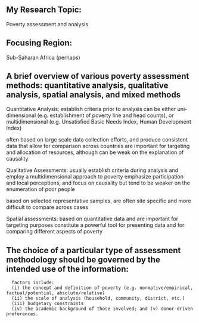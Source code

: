 ## My Research Topic: 

  Poverty assessment and analysis



## Focusing Region:

  Sub-Saharan Africa (perhaps)
  


## A brief overview of various poverty assessment methods: quantitative analysis, qualitative analysis, spatial analysis, and mixed methods


  Quantitative Analysis: establish criteria prior to analysis
      can be either uni-dimensional (e.g. establishment of poverty line and head counts), 
      or multidimensional (e.g. Unsatisfied Basic Needs Index, Human Development Index)
      
   often based on large scale data collection efforts, and produce consistent data that allow for comparison across countries
   are important for targeting and allocation of resources, 
   although can be weak on the explanation of causality
  
  
  Qualitative Assessments: usually establish criteria during analysis and employ a multidimensional approach to poverty
      emphasize participation and local perceptions, and focus on causality
      but tend to be weaker on the enumeration of poor people
      
   based on selected representative samples, are often site specific and more difficult to compare across cases
   
   
  Spatial assessments: based on quantitative data and are important for targeting purposes
      constitute a powerful tool for presenting data and for comparing different aspects of poverty
 

## The choice of a particular type of assessment methodology should be governed by the intended use of the information:
      factors include: 
      (i) the concept and definition of poverty (e.g. normative/empirical, factual/potential, absolute/relative) 
      (ii) the scale of analysis (household, community, district, etc.)
      (iii) budgetary constraints
      (iv) the academic background of those involved; and (v) donor-driven preferences.
      

